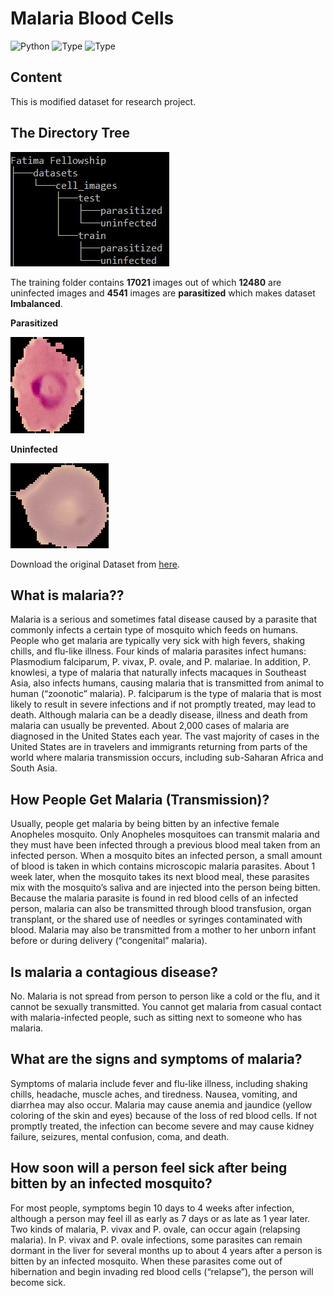 # Malaria Blood Cells

![Python](https://img.shields.io/badge/python-3.x-orange.svg)
![Type](https://img.shields.io/badge/Deep-Learning-red.svg)
![Type](https://img.shields.io/badge/Type-PYTORCH-green.svg)

## Content
This is modified dataset for research project.

## The Directory Tree
![](Assets/Tree.jpg)

The training folder contains **17021** images out of which **12480** are uninfected images and **4541** images are **parasitized** which makes dataset **Imbalanced**.

**Parasitized**

![](Assets/parasitized.png)


**Uninfected**

![](Assets/uninfected.png)


Download the original Dataset from [here](https://lhncbc.nlm.nih.gov/publication/pub9932).

## What is malaria??
Malaria is a serious and sometimes fatal disease caused by a parasite that commonly infects a certain type of mosquito which feeds on humans. People who get malaria are typically very sick with high fevers, shaking chills, and flu-like illness. Four kinds of malaria parasites infect humans: Plasmodium falciparum, P. vivax, P. ovale, and P. malariae. In addition, P. knowlesi, a type of malaria that naturally infects macaques in Southeast Asia, also infects humans, causing malaria that is transmitted from animal to human (“zoonotic” malaria). P. falciparum is the type of malaria that is most likely to result in severe infections and if not promptly treated, may lead to death. Although malaria can be a deadly disease, illness and death from malaria can usually be prevented. About 2,000 cases of malaria are diagnosed in the United States each year. The vast majority of cases in the United States are in travelers and immigrants returning from parts of the world where malaria transmission occurs, including sub-Saharan Africa and South Asia.


## How People Get Malaria (Transmission)?

Usually, people get malaria by being bitten by an infective female Anopheles mosquito. Only Anopheles mosquitoes can transmit malaria and they must have been infected through a previous blood meal taken from an infected person. When a mosquito bites an infected person, a small amount of blood is taken in which contains microscopic malaria parasites. About 1 week later, when the mosquito takes its next blood meal, these parasites mix with the mosquito’s saliva and are injected into the person being bitten. Because the malaria parasite is found in red blood cells of an infected person, malaria can also be transmitted through blood transfusion, organ transplant, or the shared use of needles or syringes contaminated with blood. Malaria may also be transmitted from a mother to her unborn infant before or during delivery (“congenital” malaria).

## Is malaria a contagious disease?

No. Malaria is not spread from person to person like a cold or the flu, and it cannot be sexually transmitted. You cannot get malaria from casual contact with malaria-infected people, such as sitting next to someone who has malaria.

## What are the signs and symptoms of malaria?

Symptoms of malaria include fever and flu-like illness, including shaking chills, headache, muscle aches, and tiredness. Nausea, vomiting, and diarrhea may also occur. Malaria may cause anemia and jaundice (yellow coloring of the skin and eyes) because of the loss of red blood cells. If not promptly treated, the infection can become severe and may cause kidney failure, seizures, mental confusion, coma, and death.

## How soon will a person feel sick after being bitten by an infected mosquito?

For most people, symptoms begin 10 days to 4 weeks after infection, although a person may feel ill as early as 7 days or as late as 1 year later. Two kinds of malaria, P. vivax and P. ovale, can occur again (relapsing malaria). In P. vivax and P. ovale infections, some parasites can remain dormant in the liver for several months up to about 4 years after a person is bitten by an infected mosquito. When these parasites come out of hibernation and begin invading red blood cells (“relapse”), the person will become sick.
